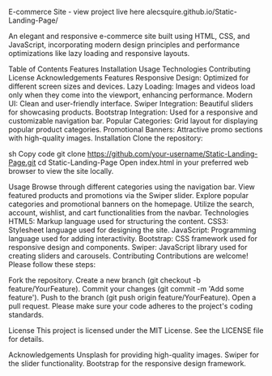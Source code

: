 E-commerce Site - view project live here alecsquire.github.io/Static-Landing-Page/


An elegant and responsive e-commerce site built using HTML, CSS, and JavaScript, incorporating modern design principles and performance optimizations like lazy loading and responsive layouts.

Table of Contents
Features
Installation
Usage
Technologies
Contributing
License
Acknowledgements
Features
Responsive Design: Optimized for different screen sizes and devices.
Lazy Loading: Images and videos load only when they come into the viewport, enhancing performance.
Modern UI: Clean and user-friendly interface.
Swiper Integration: Beautiful sliders for showcasing products.
Bootstrap Integration: Used for a responsive and customizable navigation bar.
Popular Categories: Grid layout for displaying popular product categories.
Promotional Banners: Attractive promo sections with high-quality images.
Installation
Clone the repository:

sh
Copy code
git clone https://github.com/your-username/Static-Landing-Page.git
cd Static-Landing-Page
Open index.html in your preferred web browser to view the site locally.

Usage
Browse through different categories using the navigation bar.
View featured products and promotions via the Swiper slider.
Explore popular categories and promotional banners on the homepage.
Utilize the search, account, wishlist, and cart functionalities from the navbar.
Technologies
HTML5: Markup language used for structuring the content.
CSS3: Stylesheet language used for designing the site.
JavaScript: Programming language used for adding interactivity.
Bootstrap: CSS framework used for responsive design and components.
Swiper: JavaScript library used for creating sliders and carousels.
Contributing
Contributions are welcome! Please follow these steps:

Fork the repository.
Create a new branch (git checkout -b feature/YourFeature).
Commit your changes (git commit -m 'Add some feature').
Push to the branch (git push origin feature/YourFeature).
Open a pull request.
Please make sure your code adheres to the project's coding standards.

License
This project is licensed under the MIT License. See the LICENSE file for details.

Acknowledgements
Unsplash for providing high-quality images.
Swiper for the slider functionality.
Bootstrap for the responsive design framework.
